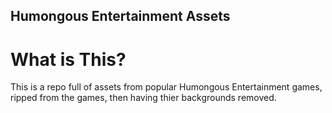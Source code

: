 ## Humongous Entertainment Assets

# What is This?
This is a repo full of assets from popular Humongous Entertainment games, ripped from the games, then having thier backgrounds removed.
